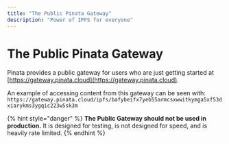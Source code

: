 ```yaml
---
title: "The Public Pinata Gateway"
description: "Power of IPFS for everyone"
---
```

# The Public Pinata Gateway

Pinata provides a public gateway for users who are just getting started at [https://gateway.pinata.cloud](https://gateway.pinata.cloud).

An example of accessing content from this gateway can be seen with: `https://gateway.pinata.cloud/ipfs/bafybeifx7yeb55armcsxwwitkymga5xf53dxiarykms3ygqic223w5sk3m`

{% hint style="danger" %}
**The Public Gateway should not be used in production.** It is designed for testing, is not designed for speed, and is heavily rate limited.
{% endhint %}
